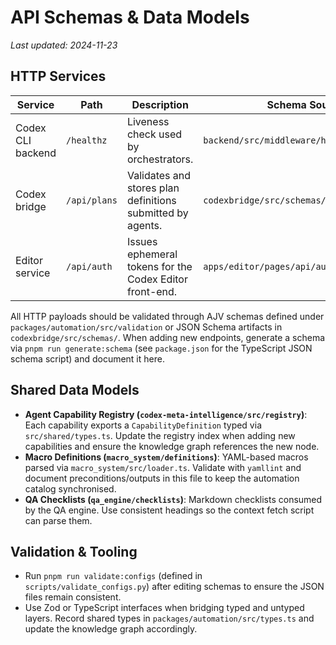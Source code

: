 # API Schemas & Data Models

_Last updated: 2024-11-23_

## HTTP Services

| Service           | Path         | Description                                                | Schema Source                              |
| ----------------- | ------------ | ---------------------------------------------------------- | ------------------------------------------ |
| Codex CLI backend | `/healthz`   | Liveness check used by orchestrators.                      | `backend/src/middleware/health-check.ts`   |
| Codex bridge      | `/api/plans` | Validates and stores plan definitions submitted by agents. | `codexbridge/src/schemas/plan.schema.json` |
| Editor service    | `/api/auth`  | Issues ephemeral tokens for the Codex Editor front-end.    | `apps/editor/pages/api/auth.ts`            |

All HTTP payloads should be validated through AJV schemas defined under
`packages/automation/src/validation` or JSON Schema artifacts in `codexbridge/src/schemas/`.
When adding new endpoints, generate a schema via `pnpm run generate:schema` (see `package.json`
for the TypeScript JSON schema script) and document it here.

## Shared Data Models

- **Agent Capability Registry (`codex-meta-intelligence/src/registry`)**: Each capability exports a
  `CapabilityDefinition` typed via `src/shared/types.ts`. Update the registry index when adding new
  capabilities and ensure the knowledge graph references the new node.
- **Macro Definitions (`macro_system/definitions`)**: YAML-based macros parsed via
  `macro_system/src/loader.ts`. Validate with `yamllint` and document preconditions/outputs in this
  file to keep the automation catalog synchronised.
- **QA Checklists (`qa_engine/checklists`)**: Markdown checklists consumed by the QA engine. Use
  consistent headings so the context fetch script can parse them.

## Validation & Tooling

- Run `pnpm run validate:configs` (defined in `scripts/validate_configs.py`) after editing schemas to
  ensure the JSON files remain consistent.
- Use Zod or TypeScript interfaces when bridging typed and untyped layers. Record shared types in
  `packages/automation/src/types.ts` and update the knowledge graph accordingly.
